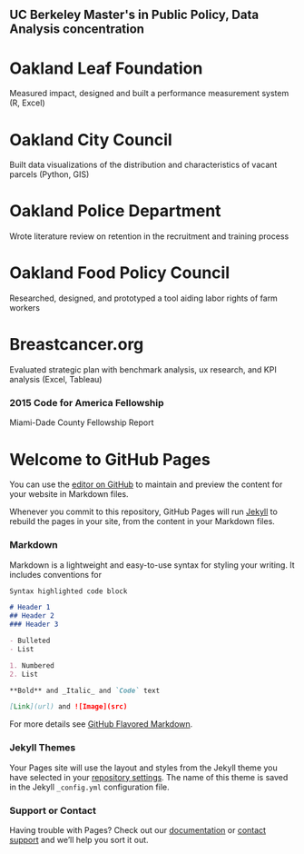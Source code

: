 ## UC Berkeley Master's in Public Policy, Data Analysis concentration

# Oakland Leaf Foundation
Measured impact, designed and built a performance measurement system (R, Excel)

# Oakland City Council
Built data visualizations of the distribution and characteristics of vacant parcels (Python, GIS)

# Oakland Police Department
Wrote literature review on retention in the recruitment and training process

# Oakland Food Policy Council
Researched, designed, and prototyped a tool aiding labor rights of farm workers

# Breastcancer.org
Evaluated strategic plan with benchmark analysis, ux research, and KPI analysis (Excel, Tableau)



### 2015 Code for America Fellowship

Miami-Dade County Fellowship Report





# Welcome to GitHub Pages

You can use the [editor on GitHub](https://github.com/mathias-gibson/portfolio/edit/master/README.md) to maintain and preview the content for your website in Markdown files.

Whenever you commit to this repository, GitHub Pages will run [Jekyll](https://jekyllrb.com/) to rebuild the pages in your site, from the content in your Markdown files.

### Markdown

Markdown is a lightweight and easy-to-use syntax for styling your writing. It includes conventions for

```markdown
Syntax highlighted code block

# Header 1
## Header 2
### Header 3

- Bulleted
- List

1. Numbered
2. List

**Bold** and _Italic_ and `Code` text

[Link](url) and ![Image](src)
```

For more details see [GitHub Flavored Markdown](https://guides.github.com/features/mastering-markdown/).

### Jekyll Themes

Your Pages site will use the layout and styles from the Jekyll theme you have selected in your [repository settings](https://github.com/mathias-gibson/portfolio/settings). The name of this theme is saved in the Jekyll `_config.yml` configuration file.

### Support or Contact

Having trouble with Pages? Check out our [documentation](https://help.github.com/categories/github-pages-basics/) or [contact support](https://github.com/contact) and we’ll help you sort it out.
